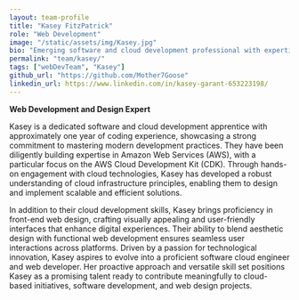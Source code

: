 ```yaml
---
layout: team-profile
title: "Kasey FitzPatrick"
role: "Web Development"
image: "/static/assets/img/Kasey.jpg"
bio: "Emerging software and cloud development professional with expertise in AWS, coding, and front-end web design."
permalink: "team/kasey/"
tags: ["webDevTeam", "Kasey"]
github_url: "https://github.com/Mother7Goose"
linkedin_url: https://www.linkedin.com/in/kasey-garant-653223198/
---
```



**Web Development and Design Expert**

Kasey is a dedicated software and cloud development apprentice with approximately one year of coding experience, showcasing a strong commitment to mastering modern development practices. They have been diligently building expertise in Amazon Web Services (AWS), with a particular focus on the AWS Cloud Development Kit (CDK). Through hands-on engagement with cloud technologies, Kasey has developed a robust understanding of cloud infrastructure principles, enabling them to design and implement scalable and efficient solutions.

In addition to their cloud development skills, Kasey brings proficiency in front-end web design, crafting visually appealing and user-friendly interfaces that enhance digital experiences. Their ability to blend aesthetic design with functional web development ensures seamless user interactions across platforms. Driven by a passion for technological innovation, Kasey aspires to evolve into a proficient software cloud engineer and web developer. Her proactive approach and versatile skill set positions Kasey as a promising talent ready to contribute meaningfully to cloud-based initiatives, software development, and web design projects.
